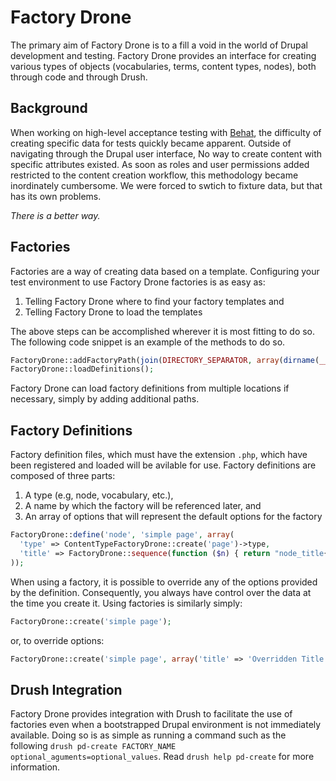 # Factory Drone
The primary aim of Factory Drone is to a fill a void in the world of Drupal development and testing. Factory Drone provides an interface for creating various types of objects (vocabularies, terms, content types, nodes), both through code and through Drush.

## Background
When working on high-level acceptance testing with [Behat](http://behat.org), the difficulty of creating specific data for tests quickly became apparent. Outside of navigating through the Drupal user interface, No way to create content with specific attributes existed. As soon as roles and user permissions added restricted to the content creation workflow, this methodology became inordinately cumbersome. We were forced to swtich to fixture data, but that has its own problems.

*There is a better way.*

## Factories
Factories are a way of creating data based on a template. Configuring your test environment to use Factory Drone factories is as easy as:

  1. Telling Factory Drone where to find your factory templates and
  2. Telling Factory Drone to load the templates

The above steps can be accomplished wherever it is most fitting to do so. The following code snippet is an example of the methods to do so.

```php
FactoryDrone::addFactoryPath(join(DIRECTORY_SEPARATOR, array(dirname(__FILE__), 'factories')));
FactoryDrone::loadDefinitions();
```

Factory Drone can load factory definitions from multiple locations if necessary, simply by adding additional paths.

## Factory Definitions
Factory definition files, which must have the extension `.php`, which have been registered and loaded will be avilable for use. Factory definitions are composed of three parts:

  1. A type (e.g, node, vocabulary, etc.),
  2. A name by which the factory will be referenced later, and
  3. An array of options that will represent the default options for the factory

```php
FactoryDrone::define('node', 'simple page', array(
  'type' => ContentTypeFactoryDrone::create('page')->type,
  'title' => FactoryDrone::sequence(function ($n) { return "node_title{$n}"; }),
));
```

When using a factory, it is possible to override any of the options provided by the definition. Consequently, you always have control over the data at the time you create it. Using factories is similarly simply:

```php
FactoryDrone::create('simple page');
```

or, to override options:

```php
FactoryDrone::create('simple page', array('title' => 'Overridden Title'));
```

## Drush Integration
Factory Drone provides integration with Drush to facilitate the use of factories even when a bootstrapped Drupal environment is not immediately available. Doing so is as simple as running a command such as the following `drush pd-create FACTORY_NAME optional_aguments=optional_values`.  Read `drush help pd-create` for more information.
